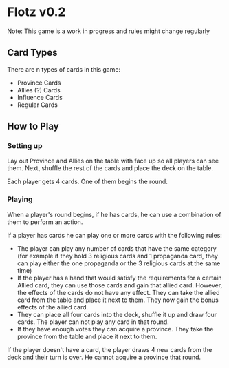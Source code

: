 # Flotz v0.2

Note: This game is a work in progress and rules might change regularly

## Card Types

There are n types of cards in this game:
- Province Cards
- Allies (?) Cards
- Influence Cards
- Regular Cards

## How to Play

### Setting up

Lay out Province and Allies on the table with face up so all players can see them. Next, shuffle the rest of the cards and place the deck on the table.

Each player gets 4 cards. One of them begins the round.

### Playing 

When a player's round begins, if he has cards, he can use a combination of them to perform an action. 

If a player has cards he can play one or more cards with the following rules:
- The player can play any number of cards that have the same category (for example if they hold 3 religious cards and 1 propaganda card, they can play either the one propaganda or the 3 religious cards at the same time)
- If the player has a hand that would satisfy the requirements for a certain Allied card, they can use those cards and gain that allied card. However, the effects of the cards do not have any effect. They can take the allied card from the table and place it next to them. They now gain the bonus effects of the allied card.
- They can place all four cards into the deck, shuffle it up and draw four cards. The player can not play any card in that round.
- If they have enough votes they can acquire a province. They take the province from the table and place it next to them.


If the player doesn't have a card, the player draws 4 new cards from the deck and their turn is over. He cannot acquire a province that round.
